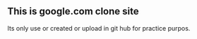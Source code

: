 ## This is google.com clone site 
Its only use or created or upload in git hub for practice purpos.

